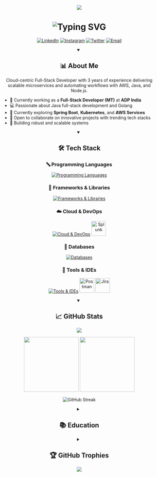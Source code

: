 <div align="center">
  <img src="https://capsule-render.vercel.app/api?type=waving&color=gradient&height=200&section=header&text=Rana%20Sarkar&fontSize=80&fontAlignY=35&animation=fadeIn&fontColor=white" />
</div>

<h1 align="center">
  <img src="https://readme-typing-svg.herokuapp.com?font=Fira+Code&weight=500&size=30&duration=3000&pause=1000&color=0E6EFF&center=true&vCenter=true&width=600&lines=Software+Engineer;Full-Stack+Developer;Cloud+Enthusiast;Problem+Solver" alt="Typing SVG" />
</h1>

<p align="center">    
  <a href="https://linkedin.com/in/ranasarkar53"><img src="https://img.shields.io/badge/LinkedIn-0077B5?style=for-the-badge&logo=linkedin&logoColor=white" alt="LinkedIn"/></a>
  <a href="https://instagram.com/rana_s_ee"><img src="https://img.shields.io/badge/Instagram-E4405F?style=for-the-badge&logo=instagram&logoColor=white" alt="Instagram"/></a>
  <a href="https://x.com/RanaSar53"><img src="https://img.shields.io/badge/Twitter-1DA1F2?style=for-the-badge&logo=twitter&logoColor=white" alt="Twitter"/></a>
  <a href="mailto:ranasarkar53@gmail.com"><img src="https://img.shields.io/badge/Gmail-D14836?style=for-the-badge&logo=gmail&logoColor=white" alt="Email"/></a>
</p>

<div align="center">
  <details open>
  <summary><h2>📊 About Me</h2></summary>
  <p>
    Cloud-centric Full-Stack Developer with 3 years of experience delivering scalable microservices and automating workflows with AWS, Java, and Node.js.
  </p>
  
  <ul align="left">
    <li>🏢 Currently working as a <b>Full-Stack Developer (MT)</b> at <b>ADP India</b></li>
    <li>💻 Passionate about Java full-stack development and Golang</li>
    <li>🌱 Currently exploring <b>Spring Boot</b>, <b>Kubernetes</b>, and <b>AWS Services</b></li>
    <li>👯 Open to collaborate on innovative projects with trending tech stacks</li>
    <li>🚀 Building robust and scalable systems</li>
  </ul>
  </details>
  
  <details open>
  <summary><h2>🛠️ Tech Stack</h2></summary>

  <h3>🔤 Programming Languages</h3>
  <p>
    <a href="#"><img src="https://skillicons.dev/icons?i=java,javascript,typescript,html,css" alt="Programming Languages" /></a>
  </p>
  
  <h3>🧩 Frameworks & Libraries</h3>
  <p>
    <a href="#"><img src="https://skillicons.dev/icons?i=spring,hibernate,angular,react,nextjs,express,nodejs,nestjs,tailwind" alt="Frameworks & Libraries" /></a>
  </p>
  
  <h3>☁️ Cloud & DevOps</h3>
  <p>
    <a href="#"><img src="https://skillicons.dev/icons?i=aws,docker,kubernetes,jenkins" alt="Cloud & DevOps" /></a>
    <a href="#"><img src="https://www.vectorlogo.zone/logos/splunk/splunk-icon.svg" width="48" height="48" alt="Splunk" /></a>
  </p>
  
  <h3>💾 Databases</h3>
  <p>
    <a href="#"><img src="https://skillicons.dev/icons?i=mysql,postgres,mongodb,dynamodb,oracle" alt="Databases" /></a>
  </p>
  
  <h3>🔧 Tools & IDEs</h3>
  <p>
    <a href="#"><img src="https://skillicons.dev/icons?i=git,github,gitlab,idea,vscode,postman,linux" alt="Tools & IDEs" /></a>
    <a href="#"><img src="https://www.vectorlogo.zone/logos/getpostman/getpostman-icon.svg" width="48" height="48" alt="Postman" /></a>
    <a href="#"><img src="https://www.vectorlogo.zone/logos/atlassian_jira/atlassian_jira-icon.svg" width="48" height="48" alt="Jira" /></a>
  </p>
  </details>
  
  <details open>
  <summary><h2>📈 GitHub Stats</h2></summary>
  <p>
    <img src="https://github-profile-summary-cards.vercel.app/api/cards/profile-details?username=rana53s&theme=tokyonight" />
  </p>
  <p>
    <img height="180em" src="https://github-readme-stats.vercel.app/api?username=rana53s&show_icons=true&theme=tokyonight&include_all_commits=true&count_private=true"/>
    <img height="180em" src="https://github-readme-stats.vercel.app/api/top-langs/?username=rana53s&layout=compact&langs_count=8&theme=tokyonight"/>
  </p>
  <p>
    <img src="https://github-readme-streak-stats.herokuapp.com/?user=rana53s&theme=tokyonight" alt="GitHub Streak" />
  </p>
  </details>
  
  <details>
  <summary><h2>📚 Education</h2></summary>
  <table>
    <tr>
      <td>
        <img width="70px" src="https://upload.wikimedia.org/wikipedia/en/f/fa/NIT_Agartala_Logo.png" alt="NIT Agartala">
      </td>
      <td>
        <strong>National Institute of Technology Agartala</strong><br>
        Bachelor of Technology in Electrical Engineering<br>
        <i>July 2016 – June 2020</i>
      </td>
    </tr>
    <tr>
      <td>
        <img width="70px" src="https://masaischool.com/img/navbar/logo.svg" alt="Masai School">
      </td>
      <td>
        <strong>Masai School</strong><br>
        Associate Degree Program in Full-Stack Web Development<br>
        <i>September 2021 – May 2022</i>
      </td>
    </tr>
  </table>
  </details>
  
  <details>
  <summary><h2>🏆 GitHub Trophies</h2></summary>
  <p>
    <img src="https://github-profile-trophy.vercel.app/?username=rana53s&theme=nord&no-frame=true&margin-w=15&margin-h=15" alt="GitHub Trophies" />
  </p>
  </details>
</div>

<div align="center">
  <img src="https://capsule-render.vercel.app/api?type=waving&color=gradient&height=120&section=footer" />
</div>
